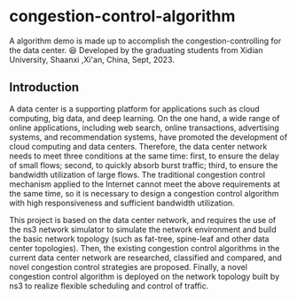 # congestion-control-algorithm
A algorithm demo is made up to accomplish the congestion-controlling for the data center. 😆
Developed by the graduating students from Xidian University, Shaanxi ,Xi'an, China, Sept, 2023.

## Introduction
A data center is a supporting platform for applications such as cloud computing, big data, and deep learning. On the one hand, a wide range of online applications, including web search, online transactions, advertising systems, and recommendation systems, have promoted the development of cloud computing and data centers. Therefore, the data center network needs to meet three conditions at the same time: first, to ensure the delay of small flows; second, to quickly absorb burst traffic; third, to ensure the bandwidth utilization of large flows. The traditional congestion control mechanism applied to the Internet cannot meet the above requirements at the same time, so it is necessary to design a congestion control algorithm with high responsiveness and sufficient bandwidth utilization.

This project is based on the data center network, and requires the use of the ns3 network simulator to simulate the network environment and build the basic network topology (such as fat-tree, spine-leaf and other data center topologies). Then, the existing congestion control algorithms in the current data center network are researched, classified and compared, and novel congestion control strategies are proposed. Finally, a novel congestion control algorithm is deployed on the network topology built by ns3 to realize flexible scheduling and control of traffic.
